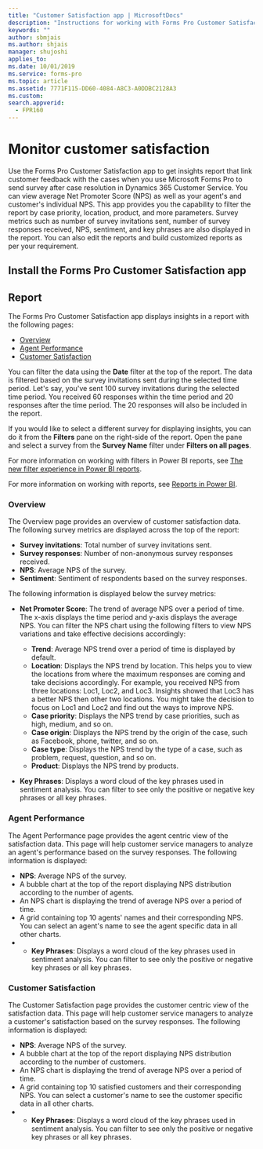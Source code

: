 ```yaml
---
title: "Customer Satisfaction app | MicrosoftDocs"
description: "Instructions for working with Forms Pro Customer Satisfaction app"
keywords: ""
author: sbmjais
ms.author: shjais
manager: shujoshi
applies_to: 
ms.date: 10/01/2019
ms.service: forms-pro
ms.topic: article
ms.assetid: 7771F115-DD60-4084-A8C3-A0DDBC2128A3
ms.custom: 
search.appverid:
  - FPR160
---
```


# Monitor customer satisfaction

Use the Forms Pro Customer Satisfaction app to get insights report that link customer feedback with the cases when you use Microsoft Forms Pro to send survey after case resolution in Dynamics 365 Customer Service. You can view average Net Promoter Score (NPS) as well as your agent's and customer's individual NPS. This app provides you the capability to filter the report by case priority, location, product, and more parameters. Survey metrics such as number of survey invitations sent, number of survey responses received, NPS, sentiment, and key phrases are also displayed in the report. You can also edit the reports and build customized reports as per your requirement.

## Install the Forms Pro Customer Satisfaction app

## Report

The Forms Pro Customer Satisfaction app displays insights in a report with the following pages:

- [Overview](#overview)
- [Agent Performance](#agent-performance)
- [Customer Satisfaction](#customer-satisfaction)

You can filter the data using the **Date** filter at the top of the report. The data is filtered based on the survey invitations sent during the selected time period. Let's say, you've sent 100 survey invitations during the selected time period. You received 60 responses within the time period and 20 responses after the time period. The 20 responses will also be included in the report.

If you would like to select a different survey for displaying insights, you can do it from the **Filters** pane on the right-side of the report. Open the pane and select a survey from the **Survey Name** filter under **Filters on all pages**. 

For more information on working with filters in Power BI reports, see [The new filter experience in Power BI reports](https://docs.microsoft.com/en-us/power-bi/power-bi-report-filter).

For more information on working with reports, see [Reports in Power BI](https://docs.microsoft.com/en-us/power-bi/consumer/end-user-reports).

### Overview

The Overview page provides an overview of customer satisfaction data. The following survey metrics are displayed across the top of the report:

- **Survey invitations**: Total number of survey invitations sent.
- **Survey responses**: Number of non-anonymous survey responses received.
- **NPS**: Average NPS of the survey.
- **Sentiment**: Sentiment of respondents based on the survey responses.

The following information is displayed below the survey metrics:

- **Net Promoter Score**: The trend of average NPS over a period of time. The x-axis displays the time period and y-axis displays the average NPS. You can filter the NPS chart using the following filters to view NPS variations and take effective decisions accordingly:

  - **Trend**: Average NPS trend over a period of time is displayed by default. 
  - **Location**: Displays the NPS trend by location. This helps you to view the locations from where the maximum responses are coming and take decisions accordingly. For example, you received NPS from three locations: Loc1, Loc2, and Loc3. Insights showed that Loc3 has a better NPS then other two locations. You might take the decision to focus on Loc1 and Loc2 and find out the ways to improve NPS. 
  - **Case priority**: Displays the NPS trend by case priorities, such as high, medium, and so on.
  - **Case origin**: Displays the NPS trend by the origin of the case, such as Facebook, phone, twitter, and so on.
  - **Case type**: Displays the NPS trend by the type of a case, such as problem, request, question, and so on.
  - **Product**: Displays the NPS trend by products.

- **Key Phrases**: Displays a word cloud of the key phrases used in sentiment analysis. You can filter to see only the positive or negative key phrases or all key phrases.

### Agent Performance

The Agent Performance page provides the agent centric view of the satisfaction data. This page will help customer service managers to analyze an agent's performance based on the survey responses. The following information is displayed:

- **NPS**: Average NPS of the survey.
- A bubble chart at the top of the report displaying NPS distribution according to the number of agents.
- An NPS chart is displaying the trend of average NPS over a period of time.
- A grid containing top 10 agents' names and their corresponding NPS. You can select an agent's name to see the agent specific data in all other charts.
- - **Key Phrases**: Displays a word cloud of the key phrases used in sentiment analysis. You can filter to see only the positive or negative key phrases or all key phrases.

### Customer Satisfaction

The Customer Satisfaction page provides the customer centric view of the satisfaction data. This page will help customer service managers to analyze a customer's satisfaction based on the survey responses. The following information is displayed:

- **NPS**: Average NPS of the survey.
- A bubble chart at the top of the report displaying NPS distribution according to the number of customers.
- An NPS chart is displaying the trend of average NPS over a period of time.
- A grid containing top 10 satisfied customers and their corresponding NPS. You can select a customer's name to see the customer specific data in all other charts.
- - **Key Phrases**: Displays a word cloud of the key phrases used in sentiment analysis. You can filter to see only the positive or negative key phrases or all key phrases.